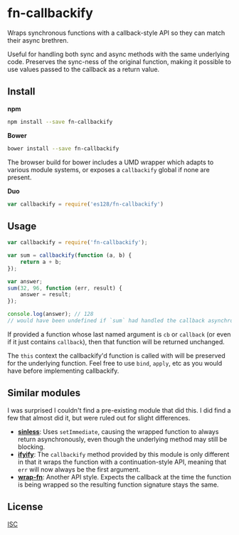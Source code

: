 # fn-callbackify

Wraps synchronous functions with a callback-style API so they can match their
async brethren. 

Useful for handling both sync and async methods with the same underlying code.
Preserves the sync-ness of the original function, making it possible to use
values passed to the callback as a return value.

## Install

**npm**
```sh
npm install --save fn-callbackify
```

**Bower**
```sh
bower install --save fn-callbackify
```
The browser build for bower includes a UMD wrapper which adapts to various
module systems, or exposes a `callbackify` global if none are present.

**Duo**
```js
var callbackify = require('es128/fn-callbackify')
```

## Usage

```js
var callbackify = require('fn-callbackify');

var sum = callbackify(function (a, b) {
	return a + b;
});

var answer;
sum(32, 96, function (err, result) {
	answer = result;
});

console.log(answer); // 128
// would have been undefined if `sum` had handled the callback asynchronously
```

If provided a function whose last named argument is `cb` or `callback` (or even
if it just contains `callback`), then that function will be returned unchanged.

The `this` context the callbackify'd function is called with will be preserved
for the underlying function. Feel free to use `bind`, `apply`, etc as you would
have before implementing callbackify.

## Similar modules

I was surprised I couldn't find a pre-existing module that did this. I did find
a few that almost did it, but were ruled out for slight differences.

* [__sinless__](https://github.com/thlorenz/sinless):
  Uses `setImmediate`, causing the wrapped function to always return
  asynchronously, even though the underlying method may still be blocking.
* [__ifyify__](https://github.com/Tarabyte/ifyify):
  The `callbackify` method provided by this module is only different in that it
  wraps the function with a continuation-style API, meaning that `err` will now
  always be the first argument.
* [__wrap-fn__](https://github.com/MatthewMueller/wrap-fn):
  Another API style. Expects the callback at the time the function is being
  wrapped so the resulting function signature stays the same.

## License

[ISC](https://raw.github.com/es128/fn-callbackify/master/LICENSE)
